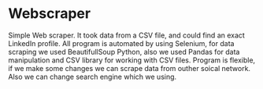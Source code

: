 # Webscraper
Simple Web scraper. It took data from a CSV file, and could find an exact LinkedIn profile.
All program is automated by using Selenium, for data scraping we used BeautifullSoup Python,
also we used Pandas for data manipulation and CSV library for working with CSV files.
Program is flexible, if we make some changes we can scrape data from outher soical network.
Also we can change search engine which we using.
